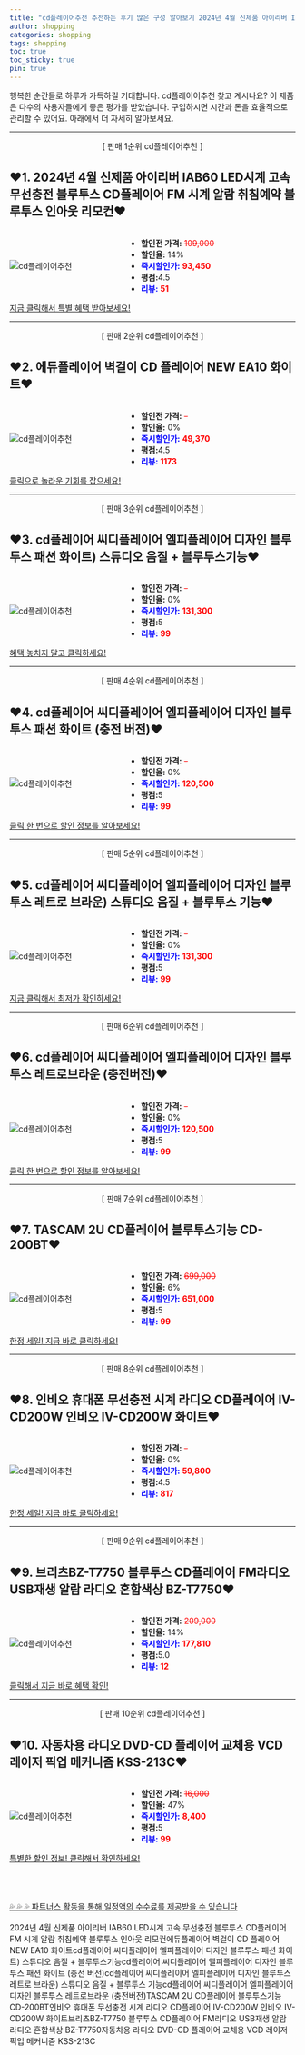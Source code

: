 ```yaml
---
title: "cd플레이어추천 추천하는 후기 많은 구성 알아보기 2024년 4월 신제품 아이리버 IAB60"
author: shopping
categories: shopping
tags: shopping
toc: true
toc_sticky: true
pin: true
---
```

행복한 순간들로 하루가 가득하길 기대합니다. cd플레이어추천 찾고 계시나요? 이 제품은 다수의 사용자들에게 좋은 평가를 받았습니다. 구입하시면 시간과 돈을 효율적으로 관리할 수 있어요. 아래에서 더 자세히 알아보세요.

---
<p class="toplist" style="margin: 0 auto; display: block; width: fit-content;">[ 판매 1순위 cd플레이어추천 ]</p>

<h2><strong>❤️1. 2024년 4월 신제품 아이리버 IAB60 LED시계 고속 무선충전 블루투스 CD플레이어 FM 시계 알람 취침예약 블루투스 인아웃 리모컨❤️</strong></h2>

<div style="display: flex; align-items: center;">
    <div style="flex: 0.4;">
        <img src="https://thumbnail9.coupangcdn.com/thumbnails/remote/230x230ex/image/vendor_inventory/2639/af5798d722aa8a61b686b285042eef49aff54815261aeab4000ed89e4647.jpg" alt="cd플레이어추천" style="max-width: 100%;">
    </div>
    <div style="flex: 0.6; margin-left: 10px;">
        <ul>
            <li><strong>할인전 가격:</strong> <del style="color: red;">109,000</del></li>
            <li><strong>할인율:</strong> 14%</li>
            <li><span style='color:blue'><strong>즉시할인가:</strong></span> <span style='color:red'><strong>93,450</strong></span></li>
            <li><strong>평점:</strong>4.5</li>
            <li><span style='color:blue'><strong>리뷰:</strong></span> <span style='color:red'><strong>51</strong></span></li>
        </ul>
    </div>
</div>
<div class="center">
    <a href="https://William4Davisa.github.io?lptag=AF9450613&subid=githubio&pageKey=7991923014&traceid=V0-153&itemId=22215897055&vendorItemId=89251435862" class="myButton">
        지금 클릭해서 특별 혜택 받아보세요!
    </a>
</div>


---
<p class="toplist" style="margin: 0 auto; display: block; width: fit-content;">[ 판매 2순위 cd플레이어추천 ]</p>

<h2><strong>❤️2. 에듀플레이어 벽걸이 CD 플레이어 NEW EA10 화이트❤️</strong></h2>

<div style="display: flex; align-items: center;">
    <div style="flex: 0.4;">
        <img src="https://thumbnail8.coupangcdn.com/thumbnails/remote/230x230ex/image/retail/images/3234487405115355-5f993208-1ad9-4162-be6f-72f239609cbe.jpg" alt="cd플레이어추천" style="max-width: 100%;">
    </div>
    <div style="flex: 0.6; margin-left: 10px;">
        <ul>
            <li><strong>할인전 가격:</strong> <del style="color: red;">-</del></li>
            <li><strong>할인율:</strong> 0%</li>
            <li><span style='color:blue'><strong>즉시할인가:</strong></span> <span style='color:red'><strong>49,370</strong></span></li>
            <li><strong>평점:</strong>4.5</li>
            <li><span style='color:blue'><strong>리뷰:</strong></span> <span style='color:red'><strong>1173</strong></span></li>
        </ul>
    </div>
</div>
<div class="center">
    <a href="https://William4Davisa.github.io?lptag=AF9450613&subid=githubio&pageKey=63315952&traceid=V0-153&itemId=215655513&vendorItemId=3519371126" class="myButton">
        클릭으로 놀라운 기회를 잡으세요!
    </a>
</div>


---
<p class="toplist" style="margin: 0 auto; display: block; width: fit-content;">[ 판매 3순위 cd플레이어추천 ]</p>

<h2><strong>❤️3. cd플레이어 씨디플레이어 엘피플레이어 디자인 블루투스 패션 화이트) 스튜디오 음질 + 블루투스기능❤️</strong></h2>

<div style="display: flex; align-items: center;">
    <div style="flex: 0.4;">
        <img src="https://thumbnail6.coupangcdn.com/thumbnails/remote/230x230ex/image/vendor_inventory/937f/360da90fe1e8811a3c13024d7e3be10032cd4a148cf882612b76ad9abfdb.jpg" alt="cd플레이어추천" style="max-width: 100%;">
    </div>
    <div style="flex: 0.6; margin-left: 10px;">
        <ul>
            <li><strong>할인전 가격:</strong> <del style="color: red;">-</del></li>
            <li><strong>할인율:</strong> 0%</li>
            <li><span style='color:blue'><strong>즉시할인가:</strong></span> <span style='color:red'><strong>131,300</strong></span></li>
            <li><strong>평점:</strong>5</li>
            <li><span style='color:blue'><strong>리뷰:</strong></span> <span style='color:red'><strong>99</strong></span></li>
        </ul>
    </div>
</div>
<div class="center">
    <a href="https://William4Davisa.github.io?lptag=AF9450613&subid=githubio&pageKey=8097390977&traceid=V0-153&itemId=22894869454&vendorItemId=89929407363" class="myButton">
        혜택 놓치지 말고 클릭하세요!
    </a>
</div>


---
<p class="toplist" style="margin: 0 auto; display: block; width: fit-content;">[ 판매 4순위 cd플레이어추천 ]</p>

<h2><strong>❤️4. cd플레이어 씨디플레이어 엘피플레이어 디자인 블루투스 패션 화이트 (충전 버전)❤️</strong></h2>

<div style="display: flex; align-items: center;">
    <div style="flex: 0.4;">
        <img src="https://thumbnail6.coupangcdn.com/thumbnails/remote/230x230ex/image/vendor_inventory/937f/360da90fe1e8811a3c13024d7e3be10032cd4a148cf882612b76ad9abfdb.jpg" alt="cd플레이어추천" style="max-width: 100%;">
    </div>
    <div style="flex: 0.6; margin-left: 10px;">
        <ul>
            <li><strong>할인전 가격:</strong> <del style="color: red;">-</del></li>
            <li><strong>할인율:</strong> 0%</li>
            <li><span style='color:blue'><strong>즉시할인가:</strong></span> <span style='color:red'><strong>120,500</strong></span></li>
            <li><strong>평점:</strong>5</li>
            <li><span style='color:blue'><strong>리뷰:</strong></span> <span style='color:red'><strong>99</strong></span></li>
        </ul>
    </div>
</div>
<div class="center">
    <a href="https://William4Davisa.github.io?lptag=AF9450613&subid=githubio&pageKey=8097390977&traceid=V0-153&itemId=22894869447&vendorItemId=89929407349" class="myButton">
        클릭 한 번으로 할인 정보를 알아보세요!
    </a>
</div>


---
<p class="toplist" style="margin: 0 auto; display: block; width: fit-content;">[ 판매 5순위 cd플레이어추천 ]</p>

<h2><strong>❤️5. cd플레이어 씨디플레이어 엘피플레이어 디자인 블루투스 레트로 브라운) 스튜디오 음질 + 블루투스 기능❤️</strong></h2>

<div style="display: flex; align-items: center;">
    <div style="flex: 0.4;">
        <img src="https://thumbnail6.coupangcdn.com/thumbnails/remote/230x230ex/image/vendor_inventory/937f/360da90fe1e8811a3c13024d7e3be10032cd4a148cf882612b76ad9abfdb.jpg" alt="cd플레이어추천" style="max-width: 100%;">
    </div>
    <div style="flex: 0.6; margin-left: 10px;">
        <ul>
            <li><strong>할인전 가격:</strong> <del style="color: red;">-</del></li>
            <li><strong>할인율:</strong> 0%</li>
            <li><span style='color:blue'><strong>즉시할인가:</strong></span> <span style='color:red'><strong>131,300</strong></span></li>
            <li><strong>평점:</strong>5</li>
            <li><span style='color:blue'><strong>리뷰:</strong></span> <span style='color:red'><strong>99</strong></span></li>
        </ul>
    </div>
</div>
<div class="center">
    <a href="https://William4Davisa.github.io?lptag=AF9450613&subid=githubio&pageKey=8097390977&traceid=V0-153&itemId=22894869466&vendorItemId=89929407395" class="myButton">
        지금 클릭해서 최저가 확인하세요!
    </a>
</div>


---
<p class="toplist" style="margin: 0 auto; display: block; width: fit-content;">[ 판매 6순위 cd플레이어추천 ]</p>

<h2><strong>❤️6. cd플레이어 씨디플레이어 엘피플레이어 디자인 블루투스 레트로브라운 (충전버전)❤️</strong></h2>

<div style="display: flex; align-items: center;">
    <div style="flex: 0.4;">
        <img src="https://thumbnail6.coupangcdn.com/thumbnails/remote/230x230ex/image/vendor_inventory/937f/360da90fe1e8811a3c13024d7e3be10032cd4a148cf882612b76ad9abfdb.jpg" alt="cd플레이어추천" style="max-width: 100%;">
    </div>
    <div style="flex: 0.6; margin-left: 10px;">
        <ul>
            <li><strong>할인전 가격:</strong> <del style="color: red;">-</del></li>
            <li><strong>할인율:</strong> 0%</li>
            <li><span style='color:blue'><strong>즉시할인가:</strong></span> <span style='color:red'><strong>120,500</strong></span></li>
            <li><strong>평점:</strong>5</li>
            <li><span style='color:blue'><strong>리뷰:</strong></span> <span style='color:red'><strong>99</strong></span></li>
        </ul>
    </div>
</div>
<div class="center">
    <a href="https://William4Davisa.github.io?lptag=AF9450613&subid=githubio&pageKey=8097390977&traceid=V0-153&itemId=22894869451&vendorItemId=89929407356" class="myButton">
        클릭 한 번으로 할인 정보를 알아보세요!
    </a>
</div>


---
<p class="toplist" style="margin: 0 auto; display: block; width: fit-content;">[ 판매 7순위 cd플레이어추천 ]</p>

<h2><strong>❤️7. TASCAM 2U CD플레이어 블루투스기능 CD-200BT❤️</strong></h2>

<div style="display: flex; align-items: center;">
    <div style="flex: 0.4;">
        <img src="https://thumbnail10.coupangcdn.com/thumbnails/remote/230x230ex/image/vendor_inventory/7226/bb46d9c60de1305e0c4150c28f08ad2b0e7d0c7f12b0f46008cd31efc766.jpg" alt="cd플레이어추천" style="max-width: 100%;">
    </div>
    <div style="flex: 0.6; margin-left: 10px;">
        <ul>
            <li><strong>할인전 가격:</strong> <del style="color: red;">699,000</del></li>
            <li><strong>할인율:</strong> 6%</li>
            <li><span style='color:blue'><strong>즉시할인가:</strong></span> <span style='color:red'><strong>651,000</strong></span></li>
            <li><strong>평점:</strong>5</li>
            <li><span style='color:blue'><strong>리뷰:</strong></span> <span style='color:red'><strong>99</strong></span></li>
        </ul>
    </div>
</div>
<div class="center">
    <a href="https://William4Davisa.github.io?lptag=AF9450613&subid=githubio&pageKey=7909606586&traceid=V0-153&itemId=21700188650&vendorItemId=88749737178" class="myButton">
        한정 세일! 지금 바로 클릭하세요!
    </a>
</div>


---
<p class="toplist" style="margin: 0 auto; display: block; width: fit-content;">[ 판매 8순위 cd플레이어추천 ]</p>

<h2><strong>❤️8. 인비오 휴대폰 무선충전 시계 라디오 CD플레이어 IV-CD200W 인비오 IV-CD200W 화이트❤️</strong></h2>

<div style="display: flex; align-items: center;">
    <div style="flex: 0.4;">
        <img src="https://thumbnail9.coupangcdn.com/thumbnails/remote/230x230ex/image/rs_quotation_api/xkqgptq5/a7fddc0187dd41c4b318bd320a40124d.jpg" alt="cd플레이어추천" style="max-width: 100%;">
    </div>
    <div style="flex: 0.6; margin-left: 10px;">
        <ul>
            <li><strong>할인전 가격:</strong> <del style="color: red;">-</del></li>
            <li><strong>할인율:</strong> 0%</li>
            <li><span style='color:blue'><strong>즉시할인가:</strong></span> <span style='color:red'><strong>59,800</strong></span></li>
            <li><strong>평점:</strong>4.5</li>
            <li><span style='color:blue'><strong>리뷰:</strong></span> <span style='color:red'><strong>817</strong></span></li>
        </ul>
    </div>
</div>
<div class="center">
    <a href="https://William4Davisa.github.io?lptag=AF9450613&subid=githubio&pageKey=6132927898&traceid=V0-153&itemId=11707998235&vendorItemId=73584479760" class="myButton">
        한정 세일! 지금 바로 클릭하세요!
    </a>
</div>


---
<p class="toplist" style="margin: 0 auto; display: block; width: fit-content;">[ 판매 9순위 cd플레이어추천 ]</p>

<h2><strong>❤️9. 브리츠BZ-T7750 블루투스 CD플레이어 FM라디오 USB재생 알람 라디오 혼합색상 BZ-T7750❤️</strong></h2>

<div style="display: flex; align-items: center;">
    <div style="flex: 0.4;">
        <img src="https://thumbnail7.coupangcdn.com/thumbnails/remote/230x230ex/image/vendor_inventory/7e80/0ea81d49419c8c5678b64385d5b3f49c969214568dd1b7d83cd27c0a0aff.jpg" alt="cd플레이어추천" style="max-width: 100%;">
    </div>
    <div style="flex: 0.6; margin-left: 10px;">
        <ul>
            <li><strong>할인전 가격:</strong> <del style="color: red;">209,000</del></li>
            <li><strong>할인율:</strong> 14%</li>
            <li><span style='color:blue'><strong>즉시할인가:</strong></span> <span style='color:red'><strong>177,810</strong></span></li>
            <li><strong>평점:</strong>5.0</li>
            <li><span style='color:blue'><strong>리뷰:</strong></span> <span style='color:red'><strong>12</strong></span></li>
        </ul>
    </div>
</div>
<div class="center">
    <a href="https://William4Davisa.github.io?lptag=AF9450613&subid=githubio&pageKey=7368793779&traceid=V0-153&itemId=19003195184&vendorItemId=90276711638" class="myButton">
        클릭해서 지금 바로 혜택 확인!
    </a>
</div>


---
<p class="toplist" style="margin: 0 auto; display: block; width: fit-content;">[ 판매 10순위 cd플레이어추천 ]</p>

<h2><strong>❤️10. 자동차용 라디오 DVD-CD 플레이어 교체용 VCD 레이저 픽업 메커니즘 KSS-213C❤️</strong></h2>

<div style="display: flex; align-items: center;">
    <div style="flex: 0.4;">
        <img src="https://thumbnail6.coupangcdn.com/thumbnails/remote/230x230ex/image/vendor_inventory/6784/36ef9687d07f1be70d3fe21bd92523caf962ae6f35e43fc41652f573e66f.jpg" alt="cd플레이어추천" style="max-width: 100%;">
    </div>
    <div style="flex: 0.6; margin-left: 10px;">
        <ul>
            <li><strong>할인전 가격:</strong> <del style="color: red;">16,000</del></li>
            <li><strong>할인율:</strong> 47%</li>
            <li><span style='color:blue'><strong>즉시할인가:</strong></span> <span style='color:red'><strong>8,400</strong></span></li>
            <li><strong>평점:</strong>5</li>
            <li><span style='color:blue'><strong>리뷰:</strong></span> <span style='color:red'><strong>99</strong></span></li>
        </ul>
    </div>
</div>
<div class="center">
    <a href="https://William4Davisa.github.io?lptag=AF9450613&subid=githubio&pageKey=8243852736&traceid=V0-153&itemId=23724527418&vendorItemId=90749330597" class="myButton">
        특별한 할인 정보! 클릭해서 확인하세요!
    </a>
</div>

<br><br><br>[💦 💦 💦 파트너스 활동을 통해 일정액의 수수료를 제공받을 수 있습니다](https://link.coupang.com/a/bcpT2c)<br><br>2024년 4월 신제품 아이리버 IAB60 LED시계 고속 무선충전 블루투스 CD플레이어 FM 시계 알람 취침예약 블루투스 인아웃 리모컨에듀플레이어 벽걸이 CD 플레이어 NEW EA10 화이트cd플레이어 씨디플레이어 엘피플레이어 디자인 블루투스 패션 화이트) 스튜디오 음질 + 블루투스기능cd플레이어 씨디플레이어 엘피플레이어 디자인 블루투스 패션 화이트 (충전 버전)cd플레이어 씨디플레이어 엘피플레이어 디자인 블루투스 레트로 브라운) 스튜디오 음질 + 블루투스 기능cd플레이어 씨디플레이어 엘피플레이어 디자인 블루투스 레트로브라운 (충전버전)TASCAM 2U CD플레이어 블루투스기능 CD-200BT인비오 휴대폰 무선충전 시계 라디오 CD플레이어 IV-CD200W 인비오 IV-CD200W 화이트브리츠BZ-T7750 블루투스 CD플레이어 FM라디오 USB재생 알람 라디오 혼합색상 BZ-T7750자동차용 라디오 DVD-CD 플레이어 교체용 VCD 레이저 픽업 메커니즘 KSS-213C